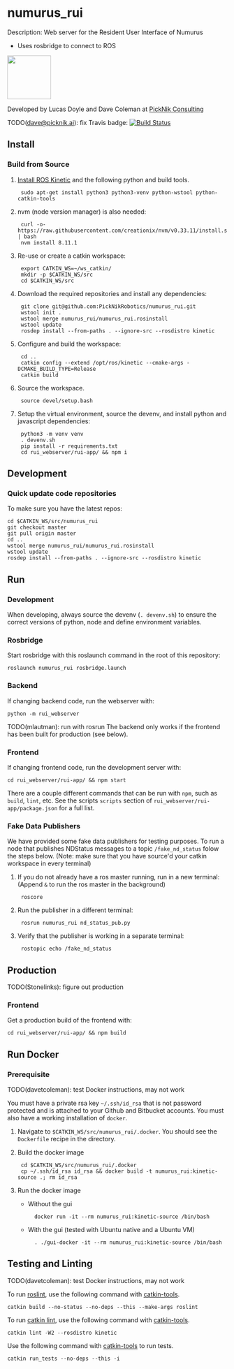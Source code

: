 # numurus_rui

Description: Web server for the Resident User Interface of Numurus

- Uses rosbridge to connect to ROS

<img src="https://picknik.ai/images/logo.jpg" width="100">

Developed by Lucas Doyle and Dave Coleman at [PickNik Consulting](http://picknik.ai/)

TODO(dave@picknik.ai): fix Travis badge:
[![Build Status](https://travis-ci.com/PickNikRobotics/numurus_rui.svg?token=o9hPQnr2kShM9ckDs6J8&branch=master)](https://travis-ci.com/PickNikRobotics/numurus_rui)

## Install

### Build from Source

1. [Install ROS Kinetic](http://wiki.ros.org/kinetic/Installation/Ubuntu) and the following python and build tools.

        sudo apt-get install python3 python3-venv python-wstool python-catkin-tools

1. nvm (node version manager) is also needed:

        curl -o- https://raw.githubusercontent.com/creationix/nvm/v0.33.11/install.sh | bash
        nvm install 8.11.1

1. Re-use or create a catkin workspace:

        export CATKIN_WS=~/ws_catkin/
        mkdir -p $CATKIN_WS/src
        cd $CATKIN_WS/src

1. Download the required repositories and install any dependencies:

        git clone git@github.com:PickNikRobotics/numurus_rui.git
        wstool init .
        wstool merge numurus_rui/numurus_rui.rosinstall
        wstool update
        rosdep install --from-paths . --ignore-src --rosdistro kinetic

1. Configure and build the workspace:

        cd ..
        catkin config --extend /opt/ros/kinetic --cmake-args -DCMAKE_BUILD_TYPE=Release
        catkin build

1. Source the workspace.

        source devel/setup.bash

1. Setup the virtual environment, source the devenv, and install python and javascript dependencies:

        python3 -m venv venv
        . devenv.sh
        pip install -r requirements.txt
        cd rui_webserver/rui-app/ && npm i

## Development

### Quick update code repositories

To make sure you have the latest repos:

    cd $CATKIN_WS/src/numurus_rui
    git checkout master
    git pull origin master
    cd ..
    wstool merge numurus_rui/numurus_rui.rosinstall
    wstool update
    rosdep install --from-paths . --ignore-src --rosdistro kinetic

## Run

### Development

When developing, always source the devenv (`. devenv.sh`) to ensure the correct versions of python, node and define environment variables.

### Rosbridge

Start rosbridge with this roslaunch command in the root of this repository:

    roslaunch numurus_rui rosbridge.launch

### Backend

If changing backend code, run the webserver with:

    python -m rui_webserver

TODO(mlautman): run with rosrun
The backend only works if the frontend has been built for production (see below).

### Frontend

If changing frontend code, run the development server with:

    cd rui_webserver/rui-app/ && npm start

There are a couple different commands that can be run with `npm`, such as `build`, `lint`, etc. See the scripts `scripts` section of `rui_webserver/rui-app/package.json` for a full list.

### Fake Data Publishers
We have provided some fake data publishers for testing purposes. To run a node that publishes NDStatus messages to a topic `/fake_nd_status` folow the steps below. (Note: make sure that you have source'd your catkin workspace in every terminal)

1. If you do not already have a ros master running, run in a new terminal: (Append `&` to run the ros master in the background)

        roscore

1. Run the publisher in a different terminal:

        rosrun numurus_rui nd_status_pub.py

1. Verify that the publisher is working in a separate terminal:

        rostopic echo /fake_nd_status

## Production

TODO(Stonelinks): figure out production

### Frontend

Get a production build of the frontend with:

    cd rui_webserver/rui-app/ && npm build

## Run Docker

### Prerequisite

TODO(davetcoleman): test Docker instructions, may not work

You must have a private rsa key `~/.ssh/id_rsa` that is not password protected and is attached to your Github and Bitbucket accounts. You must also have a working installation of `docker`.

1. Navigate to `$CATKIN_WS/src/numurus_rui/.docker`. You should see the `Dockerfile` recipe in the directory.

1. Build the docker image

        cd $CATKIN_WS/src/numurus_rui/.docker
        cp ~/.ssh/id_rsa id_rsa && docker build -t numurus_rui:kinetic-source .; rm id_rsa

1. Run the docker image

    * Without the gui

            docker run -it --rm numurus_rui:kinetic-source /bin/bash

    * With the gui (tested with Ubuntu native and a Ubuntu VM)

            . ./gui-docker -it --rm numurus_rui:kinetic-source /bin/bash

## Testing and Linting

TODO(davetcoleman): test Docker instructions, may not work

To run [roslint](http://wiki.ros.org/roslint), use the following command with [catkin-tools](https://catkin-tools.readthedocs.org/).

    catkin build --no-status --no-deps --this --make-args roslint

To run [catkin lint](https://pypi.python.org/pypi/catkin_lint), use the following command with [catkin-tools](https://catkin-tools.readthedocs.org/).

    catkin lint -W2 --rosdistro kinetic

Use the following command with [catkin-tools](https://catkin-tools.readthedocs.org/) to run tests.

    catkin run_tests --no-deps --this -i
